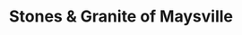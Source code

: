 ---
title: "Stones & Granite of Maysville"
url: /maysville/stones-and-granite-of-maysville/
shop: shop
---
